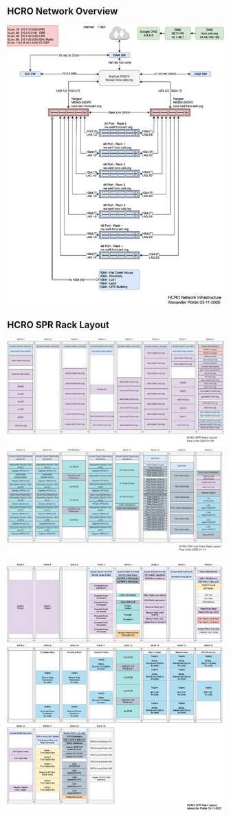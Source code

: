 ## HCRO Network Overview ##


![Alt Text](Network-Switch-Configuration.png)


## HCRO SPR Rack Layout  ##


![Alt Text](Network-SETI-Rack-Configuration_UPDATE2025.png)
![Alt Text](Network-DSPandFiber-Rack-Configuration_UPDATE2025.png)


![Alt Text](Network-Rack-Configuration.png)
